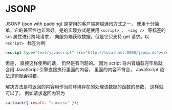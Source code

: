 # JSONP

JSONP (json with padding) 是常用的客户端跨越通讯方式之一， 使用十分简单，它的兼容性也非常好。是的实现方式是使用 `<script> ,  <img /> ` 等标签的 src 属性进行跨域请求， 向服务端获取数据，但是它只支持 get 请求。以 `<script> ` 标签为例:

```html
<script type="text/javascript" src="http://localhost:8080/jsonp.do"></script>
```

但是， 直接这样使用的话， 仍然是有问题的。 因为 script 将内容加载完毕后就会用 JavaScript 引擎直接执行里面的内容， 里面的内容不符合， JavaScript 语法规则就会报错。

解决方法是将返回的内容用作当前环境存在的处理该数据的函数的参数， 这样就可以了。
例如请求返回内容为

```js
callback({ result: "success" });
```
